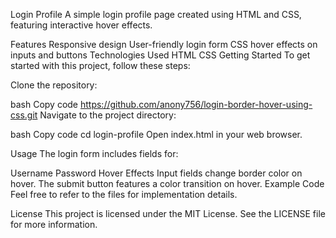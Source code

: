 Login Profile
A simple login profile page created using HTML and CSS, featuring interactive hover effects.

Features
Responsive design
User-friendly login form
CSS hover effects on inputs and buttons
Technologies Used
HTML
CSS
Getting Started
To get started with this project, follow these steps:

Clone the repository:

bash
Copy code
https://github.com/anony756/login-border-hover-using-css.git
Navigate to the project directory:

bash
Copy code
cd login-profile
Open index.html in your web browser.

Usage
The login form includes fields for:

Username
Password
Hover Effects
Input fields change border color on hover.
The submit button features a color transition on hover.
Example Code
Feel free to refer to the files for implementation details.

License
This project is licensed under the MIT License. See the LICENSE file for more information.

